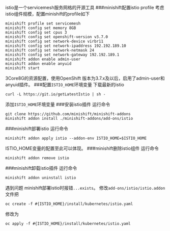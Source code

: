 istio是一个servicemesh服务网格的开源工具
###minishift配置istio profile
考虑istio组件规模，配置minishift的profile如下
```
minishift profile set servicemesh
minishift config set memory 8GB
minishift config set cpus 3
minishift config set openshift-version v3.7.0
minishift config set network-device virbr11
minishift config set network-ipaddress 192.192.189.10
minishift config set network-netmask 24
minishift config set network-gateway 192.192.189.1
minishift addon enable admin-user
minishift addon enable anyuid
minishift start
```
3Core8G的资源配置，使用OpenShift 版本为3.7.x及以后，启用了admin-user和anyuid插件。
###配置```ISTIO_HOME```环境变量
下载最新的istio
```
curl -L https://git.io/getLatestIstio | sh -
```
添加```ISTIO_HOME```环境变量
###安装istio插件
运行命令
```
git clone https://github.com/minishift/minishift-addons
minishift addon install ./minishift-addons/add-ons/istio
```
###minishift部署istio
运行命令
```
minishift addon apply istio --addon-env ISTIO_HOME=$ISTIO_HOME
```
ISTIO_HOME变量的配置至此可以体现。
###minishift删除istio组件
运行命令
```
minishift addon remove istio
```
###minishift卸载istio插件
运行命令
```
minishift addon uninstall istio
```

遇到问题
minishift部署istio时报错```...exists```。
修改```add-ons/istio/istio.addon```文件把
```
oc create -f #{ISTIO_HOME}/install/kubernetes/istio.yaml
```
修改为
```
oc apply -f #{ISTIO_HOME}/install/kubernetes/istio.yaml
```